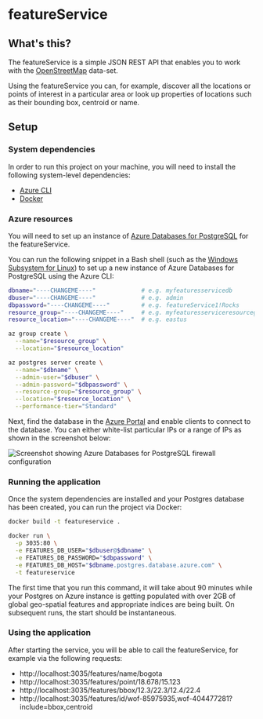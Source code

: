 # featureService #

## What's this? ##

The featureService is a simple JSON REST API that enables you to work with the
[OpenStreetMap](https://www.openstreetmap.org/) data-set.

Using the featureService you can, for example, discover all the locations or
points of interest in a particular area or look up properties of locations such
as their bounding box, centroid or name.

## Setup ##

### System dependencies ###

In order to run this project on your machine, you will need to install the
following system-level dependencies:

- [Azure CLI](https://docs.microsoft.com/en-us/cli/azure/install-azure-cli?view=azure-cli-latest)
- [Docker](https://docs.docker.com/docker-for-windows/)

### Azure resources ###

You will need to set up an instance of [Azure Databases for PostgreSQL](https://azure.microsoft.com/en-us/services/postgresql/) for the featureService.

You can run the following snippet in a Bash shell (such as the [Windows Subsystem for Linux](https://docs.microsoft.com/en-us/windows/wsl/install-win10))
to set up a new instance of Azure Databases for PostgreSQL using the Azure CLI:

```sh
dbname="----CHANGEME----"             # e.g. myfeaturesservicedb
dbuser="----CHANGEME----"             # e.g. admin
dbpassword="----CHANGEME----"         # e.g. featureService1!Rocks
resource_group="----CHANGEME----"     # e.g. myfeaturesserviceresourcegroup
resource_location="----CHANGEME----"  # e.g. eastus

az group create \
  --name="$resource_group" \
  --location="$resource_location"

az postgres server create \
  --name="$dbname" \
  --admin-user="$dbuser" \
  --admin-password="$dbpassword" \
  --resource-group="$resource_group" \
  --location="$resource_location" \
  --performance-tier="Standard"
```

Next, find the database in the [Azure Portal](https://portal.azure.com) and
enable clients to connect to the database. You can either white-list particular
IPs or a range of IPs as shown in the screenshot below:

![Screenshot showing Azure Databases for PostgreSQL firewall configuration](https://user-images.githubusercontent.com/1086421/36278106-c1fd7fe6-1260-11e8-8a22-8311b19f83c7.png)

### Running the application ###

Once the system dependencies are installed and your Postgres database has been
created, you can run the project via Docker:

```sh
docker build -t featureservice .

docker run \
  -p 3035:80 \
  -e FEATURES_DB_USER="$dbuser@$dbname" \
  -e FEATURES_DB_PASSWORD="$dbpassword" \
  -e FEATURES_DB_HOST="$dbname.postgres.database.azure.com" \
  -t featureservice
```

The first time that you run this command, it will take about 90 minutes while
your Postgres on Azure instance is getting populated with over 2GB of global
geo-spatial features and appropriate indices are being built. On subsequent
runs, the start should be instantaneous.

### Using the application ##

After starting the service, you will be able to call the featureService, for
example via the following requests:

- http://localhost:3035/features/name/bogota
- http://localhost:3035/features/point/18.678/15.123
- http://localhost:3035/features/bbox/12.3/22.3/12.4/22.4
- http://localhost:3035/features/id/wof-85975935,wof-404477281?include=bbox,centroid
